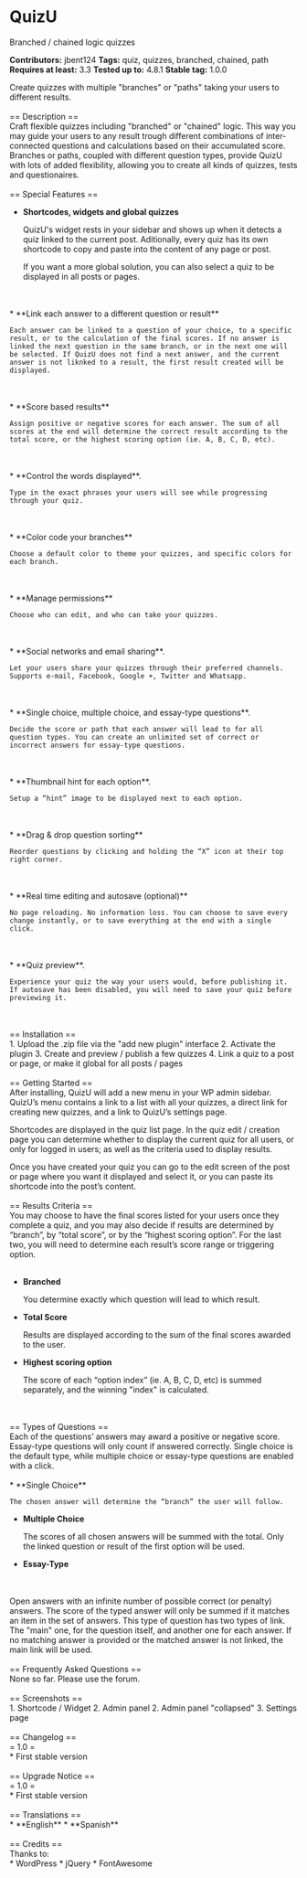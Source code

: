 # QuizU
Branched / chained logic quizzes

**Contributors:** jbent124
**Tags:** quiz, quizzes, branched, chained, path
**Requires at least:** 3.3
**Tested up to:** 4.8.1
**Stable tag:** 1.0.0

Create quizzes with multiple "branches" or "paths" taking your users to different results.
<br>
<br>
== Description ==
<br>
Craft flexible quizzes including "branched" or "chained" logic. This way you may guide your users to any result trough different combinations of inter-connected questions and calculations based on their accumulated score.
<br>
Branches or paths, coupled with different question types, provide QuizU with lots of added flexibility, allowing you to create all kinds of quizzes, tests and questionaires.
<br>
<br>
== Special Features ==
<br>
*	**Shortcodes, widgets and global quizzes**

	QuizU's widget rests in your sidebar and shows up when it detects a quiz linked to the current post. Aditionally, every quiz has its own shortcode to copy and paste into the content of any page or post.

	If you want a more global solution, you can also select a quiz to be displayed in all posts or pages.
<br>
<br>
*	**Link each answer to a different question or result**

	Each answer can be linked to a question of your choice, to a specific result, or to the calculation of the final scores. If no answer is linked the next question in the same branch, or in the next one will be selected. If QuizU does not find a next answer, and the current answer is not liknked to a result, the first result created will be displayed.
<br>
<br>
*	**Score based results**

	Assign positive or negative scores for each answer. The sum of all scores at the end will determine the correct result according to the total score, or the highest scoring option (ie. A, B, C, D, etc).
<br>
<br>
*	**Control the words displayed**.

	Type in the exact phrases your users will see while progressing through your quiz.
<br>
<br>
*	**Color code your branches**

	Choose a default color to theme your quizzes, and specific colors for each branch.
<br>
<br>
*	**Manage permissions**

	Choose who can edit, and who can take your quizzes.
<br>
<br>
*	**Social networks and email sharing**.

	Let your users share your quizzes through their preferred channels. Supports e-mail, Facebook, Google +, Twitter and Whatsapp.
<br>
<br>
*	**Single choice, multiple choice, and essay-type questions**.

	Decide the score or path that each answer will lead to for all question types. You can create an unlimited set of correct or incorrect answers for essay-type questions.
<br>
<br>
*	**Thumbnail hint for each option**.

	Setup a “hint” image to be displayed next to each option.
<br>
<br>
*	**Drag & drop question sorting**

	Reorder questions by clicking and holding the “X” icon at their top right corner.
<br>
<br>
*	**Real time editing and autosave (optional)**

	No page reloading. No information loss. You can choose to save every change instantly, or to save everything at the end with a single click.
<br>
<br>
*	**Quiz preview**.

	Experience your quiz the way your users would, before publishing it. If autosave has been disabled, you will need to save your quiz before previewing it.
<br>
<br>
== Installation ==
<br>
1.	Upload the .zip file via the "add new plugin" interface
2.	Activate the plugin
3.	Create and preview / publish a few quizzes
4.	Link a quiz to a post or page, or make it global for all posts / pages
<br>
<br>
== Getting Started ==
<br>
After installing, QuizU will add a new menu in your WP admin sidebar. QuizU’s menu contains a link to a list with all your quizzes, a direct link for creating new quizzes, and a link to QuizU’s settings page.

Shortcodes are displayed in the quiz list page. In the quiz edit / creation page you can determine whether to display the current quiz for all users, or only for logged in users; as well as the criteria used to display results.

Once you have created your quiz you can go to the edit screen of the post or page where you want it displayed and select it, or you can paste its shortcode into the post’s content.
<br>
<br>
== Results Criteria ==
<br>
You may choose to have the final scores listed for your users once they complete a quiz, and you may also decide if results are determined by “branch”, by “total score”, or by the “highest scoring option”. For the last two, you will need to determine each result’s score range or triggering option.
<br>
<br>
*	**Branched**

	You determine exactly which question will lead to which result.

*	**Total Score**

	Results are displayed according to the sum of the final scores awarded to the user.

*	**Highest scoring option**

	The score of each “option index” (ie. A, B, C, D, etc) is summed separately, and the winning "index" is calculated.
<br>
<br>
== Types of Questions ==
<br>
Each of the questions’ answers may award a positive or negative score. Essay-type questions will only count if answered correctly. Single choice is the default type, while multiple choice or essay-type questions are enabled with a click.
<br>
<br>
*	**Single Choice**

	The chosen answer will determine the “branch” the user will follow.


*	**Multiple Choice**

	The scores of all chosen answers will be summed with the total. Only the linked question or result of the first option will be used. 


*	**Essay-Type**
<br>
<br>
	Open answers with an infinite number of possible correct (or penalty) answers. The score of the typed answer will only be summed if it matches an item in the set of answers. This type of question has two types of link. The "main" one, for the question itself, and another one for each answer. If no matching answer is provided or the matched answer is not linked, the main link will be used.
<br>
<br>
== Frequently Asked Questions ==
<br>
None so far. Please use the forum.
<br>
<br>
== Screenshots ==
<br>
1. Shortcode / Widget
2. Admin panel
2. Admin panel "collapsed"
3. Settings page
<br>
<br>
== Changelog ==
<br>
= 1.0 =
<br>
*	First stable version
<br>
<br>
== Upgrade Notice ==
<br>
= 1.0 =
<br>
*	First stable version
<br>
<br>
== Translations ==
<br>
*	**English**
*	**Spanish**
<br>
<br>
== Credits ==
<br>
Thanks to:
<br>
*	WordPress
*	jQuery
*	FontAwesome
